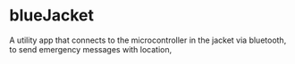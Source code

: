 # blueJacket
A utility app that connects to the microcontroller in the jacket via bluetooth, to send emergency messages with location,

